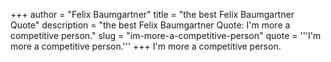 +++
author = "Felix Baumgartner"
title = "the best Felix Baumgartner Quote"
description = "the best Felix Baumgartner Quote: I'm more a competitive person."
slug = "im-more-a-competitive-person"
quote = '''I'm more a competitive person.'''
+++
I'm more a competitive person.
